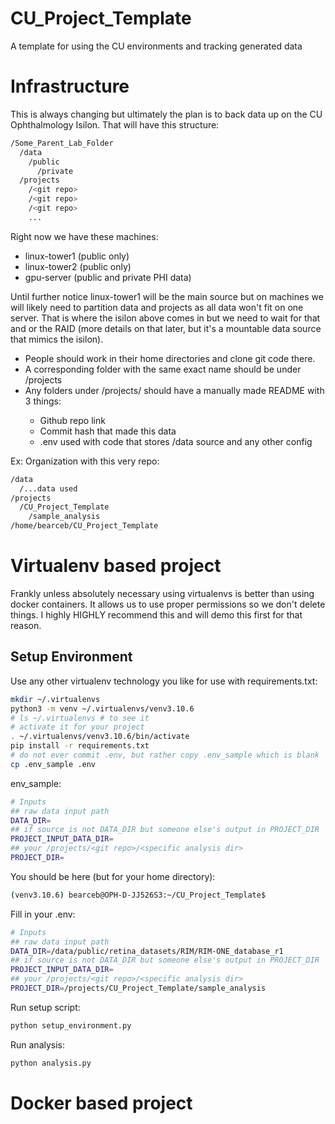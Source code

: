 # CU_Project_Template
A template for using the CU environments and tracking generated data

# Infrastructure
This is always changing but ultimately the plan is to back data up on the CU Ophthalmology Isilon. That will have this structure:

```bash
/Some_Parent_Lab_Folder  
  /data  
    /public  
	  /private  
  /projects  
    /<git repo>  
	/<git repo>  
	/<git repo>  
	...
```
Right now we have these machines:
  * linux-tower1 (public only)
  * linux-tower2 (public only)
  * gpu-server (public and private PHI data)

Until further notice linux-tower1 will be the main source but on machines we will likely need to partition data and projects as all data won't fit on one server. That is where the isilon above comes in but we need to wait for that and or the RAID (more details on that later, but it's a mountable data source that mimics the isilon).

* People should work in their home directories and clone git code there.
* A corresponding folder with the same exact name should be under /projects
* Any folders under /projects/<git repo> should have a manually made README with 3 things:
  - Github repo link
  - Commit hash that made this data
  - .env used with code that stores /data source and any other config

Ex: Organization with this very repo:
```bash
/data
  /...data used
/projects
  /CU_Project_Template
    /sample_analysis
/home/bearceb/CU_Project_Template
```

# Virtualenv based project
Frankly unless absolutely necessary using virtualenvs is better than using docker containers. It allows us to use proper permissions so we don't delete things. I highly HIGHLY recommend this and will demo this first for that reason.

## Setup Environment
Use any other virtualenv technology you like for use with requirements.txt:
```bash
mkdir ~/.virtualenvs
python3 -m venv ~/.virtualenvs/venv3.10.6
# ls ~/.virtualenvs # to see it
# activate it for your project
. ~/.virtualenvs/venv3.10.6/bin/activate
pip install -r requirements.txt
# do not ever commit .env, but rather copy .env_sample which is blank
cp .env_sample .env
```

env_sample:
```bash
# Inputs
## raw data input path
DATA_DIR=
## if source is not DATA_DIR but someone else's output in PROJECT_DIR
PROJECT_INPUT_DATA_DIR=
## your /projects/<git repo>/<specific analysis dir>
PROJECT_DIR=
```

You should be here (but for your home directory):
```bash
(venv3.10.6) bearceb@OPH-D-JJ526S3:~/CU_Project_Template$
```

Fill in your .env:
```bash
# Inputs
## raw data input path
DATA_DIR=/data/public/retina_datasets/RIM/RIM-ONE_database_r1
## if source is not DATA_DIR but someone else's output in PROJECT_DIR
PROJECT_INPUT_DATA_DIR=
## your /projects/<git repo>/<specific analysis dir>
PROJECT_DIR=/projects/CU_Project_Template/sample_analysis
```

Run setup script:
```bash
python setup_environment.py
```

Run analysis:
```bash
python analysis.py
```

# Docker based project